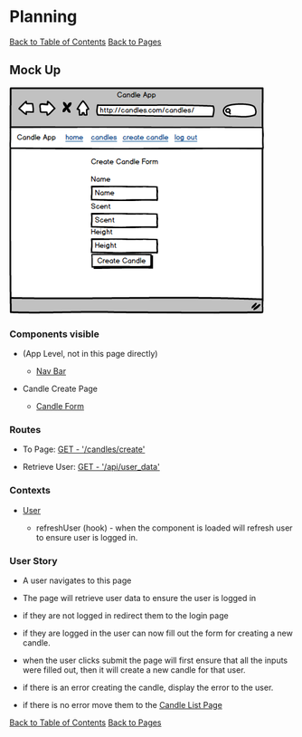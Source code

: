 # Planning

[Back to Table of Contents](../../TABLE_OF_CONTENTS.md)
[Back to Pages](../README.md)

## Mock Up

![Create Candle Page](./Create_Candle.png  "Create Candle Mock Up")

### Components visible

* (App Level, not in this page directly)

    * [Nav Bar](../../Components/NavBar/README.md)

* Candle Create Page

    * [Candle Form](../../Components/CandleForm/README.md)

### Routes

* To Page: [GET - '/candles/create'](../../Routes/html/ROUTES.md)

* Retrieve User: [GET - '/api/user_data'](../../Routes/API/User/ROUTES.md)

### Contexts

* [User](../../Stores/User/README.md) 

    * refreshUser (hook) - when the component is loaded will refresh user to ensure user is logged in.

### User Story

* A user navigates to this page

* The page will retrieve user data to ensure the user is logged in

* if they are not logged in redirect them to the login page

* if they are logged in the user can now fill out the form for creating a new candle.

* when the user clicks submit the page will first ensure that all the inputs were filled out, then it will create a new candle for that user.

* if there is an error creating the candle, display the error to the user.

* if there is no error move them to the [Candle List Page](../CandleList/README.md)

[Back to Table of Contents](../../TABLE_OF_CONTENTS.md)
[Back to Pages](../README.md)